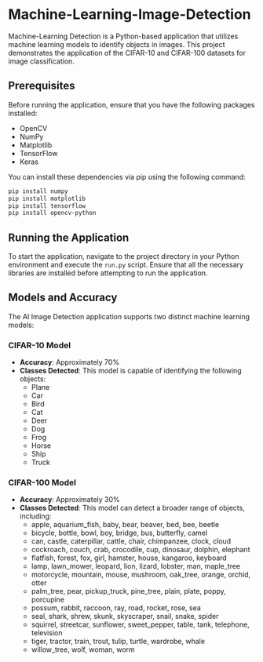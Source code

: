 # Machine-Learning-Image-Detection

Machine-Learning Detection is a Python-based application that utilizes machine learning models to identify objects in images. This project demonstrates the application of the CIFAR-10 and CIFAR-100 datasets for image classification.

## Prerequisites

Before running the application, ensure that you have the following packages installed:
- OpenCV
- NumPy
- Matplotlib
- TensorFlow
- Keras

You can install these dependencies via pip using the following command:

```bash
pip install numpy
pip install matplotlib
pip install tensorflow
pip install opencv-python
```
## Running the Application

To start the application, navigate to the project directory in your Python environment and execute the `run.py` script. Ensure that all the necessary libraries are installed before attempting to run the application.

## Models and Accuracy

The AI Image Detection application supports two distinct machine learning models:

### CIFAR-10 Model
- **Accuracy**: Approximately 70%
- **Classes Detected**: This model is capable of identifying the following objects:
  - Plane
  - Car
  - Bird
  - Cat
  - Deer
  - Dog
  - Frog
  - Horse
  - Ship
  - Truck

### CIFAR-100 Model
- **Accuracy**: Approximately 30%
- **Classes Detected**: This model can detect a broader range of objects, including:
  - apple, aquarium_fish, baby, bear, beaver, bed, bee, beetle
  - bicycle, bottle, bowl, boy, bridge, bus, butterfly, camel
  - can, castle, caterpillar, cattle, chair, chimpanzee, clock, cloud
  - cockroach, couch, crab, crocodile, cup, dinosaur, dolphin, elephant
  - flatfish, forest, fox, girl, hamster, house, kangaroo, keyboard
  - lamp, lawn_mower, leopard, lion, lizard, lobster, man, maple_tree
  - motorcycle, mountain, mouse, mushroom, oak_tree, orange, orchid, otter
  - palm_tree, pear, pickup_truck, pine_tree, plain, plate, poppy, porcupine
  - possum, rabbit, raccoon, ray, road, rocket, rose, sea
  - seal, shark, shrew, skunk, skyscraper, snail, snake, spider
  - squirrel, streetcar, sunflower, sweet_pepper, table, tank, telephone, television
  - tiger, tractor, train, trout, tulip, turtle, wardrobe, whale
  - willow_tree, wolf, woman, worm
